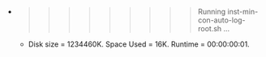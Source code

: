 * >>>>>>>>> Running inst-min-con-auto-log-root.sh ...
  * Disk size = 1234460K. Space Used = 16K. Runtime = 00:00:00:01.

